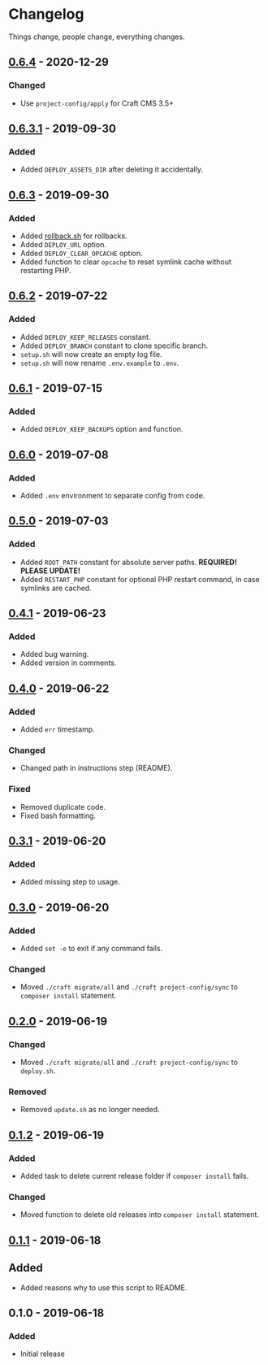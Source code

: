 # Changelog

Things change, people change, everything changes.

## [0.6.4](https://github.com/elfacht/craft-deploy/compare/0.6.3.1...0.6.4) - 2020-12-29
### Changed
- Use `project-config/apply` for Craft CMS 3.5+

## [0.6.3.1](https://github.com/elfacht/craft-deploy/compare/0.6.3...0.6.3.1) - 2019-09-30
### Added
- Added `DEPLOY_ASSETS_DIR` after deleting it accidentally.

## [0.6.3](https://github.com/elfacht/craft-deploy/compare/0.6.2...0.6.3) - 2019-09-30
### Added
- Added [rollback.sh](rollback.sh) for rollbacks.
- Added `DEPLOY_URL` option.
- Added `DEPLOY_CLEAR_OPCACHE` option.
- Added function to clear `opcache` to reset symlink cache without restarting PHP.

## [0.6.2](https://github.com/elfacht/craft-deploy/compare/0.6.1...0.6.2) - 2019-07-22
### Added
- Added `DEPLOY_KEEP_RELEASES` constant.
- Added `DEPLOY_BRANCH` constant to clone specific branch.
- `setup.sh` will now create an empty log file.
- `setup.sh` will now rename `.env.example` to `.env`.

## [0.6.1](https://github.com/elfacht/craft-deploy/compare/0.6.0...0.6.1) - 2019-07-15
### Added
- Added `DEPLOY_KEEP_BACKUPS` option and function.

## [0.6.0](https://github.com/elfacht/craft-deploy/compare/0.5.0...0.6.0) - 2019-07-08
### Added
- Added `.env` environment to separate config from code.

## [0.5.0](https://github.com/elfacht/craft-deploy/compare/0.4.1...0.5.0) - 2019-07-03
### Added
- Added `ROOT_PATH` constant for absolute server paths. **REQUIRED! PLEASE UPDATE!**
- Added `RESTART_PHP` constant for optional PHP restart command, in case symlinks are cached.

## [0.4.1](https://github.com/elfacht/craft-deploy/compare/0.4.0...0.4.1) - 2019-06-23
### Added
- Added bug warning.
- Added version in comments.

## [0.4.0](https://github.com/elfacht/craft-deploy/compare/0.3.1...0.4.0) - 2019-06-22
### Added
- Added `err` timestamp.
### Changed
- Changed path in instructions step (README).
### Fixed
- Removed duplicate code.
- Fixed bash formatting.

## [0.3.1](https://github.com/elfacht/craft-deploy/compare/0.3.0...0.3.1) - 2019-06-20
### Added
- Added missing step to usage.

## [0.3.0](https://github.com/elfacht/craft-deploy/compare/0.2.0...0.3.0) - 2019-06-20
### Added
- Added `set -e` to exit if any command fails.
### Changed
- Moved `./craft migrate/all` and `./craft project-config/sync` to `composer install` statement.

## [0.2.0](https://github.com/elfacht/craft-deploy/compare/0.1.2...0.2.0) - 2019-06-19
### Changed
- Moved `./craft migrate/all` and `./craft project-config/sync` to `deploy.sh`.
### Removed
- Removed `update.sh` as no longer needed.

## [0.1.2](https://github.com/elfacht/craft-deploy/compare/0.1.1...0.1.2) - 2019-06-19
### Added
- Added task to delete current release folder if `composer install` fails.
### Changed
- Moved function to delete old releases into `composer install` statement.

## [0.1.1](https://github.com/elfacht/craft-deploy/compare/0.1.0...0.1.1) - 2019-06-18
## Added
- Added reasons why to use this script to README.

## 0.1.0 - 2019-06-18
### Added
- Initial release
